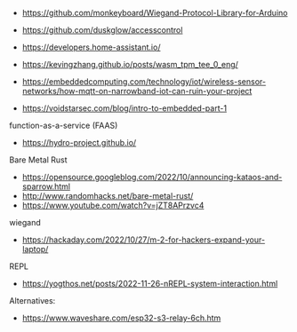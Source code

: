 - https://github.com/monkeyboard/Wiegand-Protocol-Library-for-Arduino
- https://github.com/duskglow/accesscontrol
- https://developers.home-assistant.io/
- https://kevingzhang.github.io/posts/wasm_tpm_tee_0_eng/

- https://embeddedcomputing.com/technology/iot/wireless-sensor-networks/how-mqtt-on-narrowband-iot-can-ruin-your-project
- https://voidstarsec.com/blog/intro-to-embedded-part-1

function-as-a-service (FAAS)
- https://hydro-project.github.io/

Bare Metal Rust
- https://opensource.googleblog.com/2022/10/announcing-kataos-and-sparrow.html
- http://www.randomhacks.net/bare-metal-rust/
- https://www.youtube.com/watch?v=jZT8APrzvc4

wiegand
- https://hackaday.com/2022/10/27/m-2-for-hackers-expand-your-laptop/

REPL
- https://yogthos.net/posts/2022-11-26-nREPL-system-interaction.html

Alternatives:
- https://www.waveshare.com/esp32-s3-relay-6ch.htm